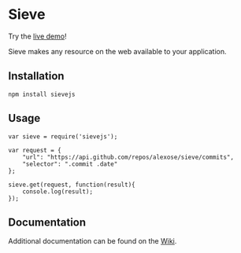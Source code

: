 Sieve
=====

Try the [live demo](http://sieve.alexose.com)!

Sieve makes any resource on the web available to your application.

Installation
------------

    npm install sievejs

Usage
-----

    var sieve = require('sievejs');
    
    var request = {
        "url": "https://api.github.com/repos/alexose/sieve/commits",
        "selector": ".commit .date"
    };

    sieve.get(request, function(result){
        console.log(result);  
    });

Documentation
-------------

Additional documentation can be found on the [Wiki](https://github.com/alexose/sieve/wiki).
